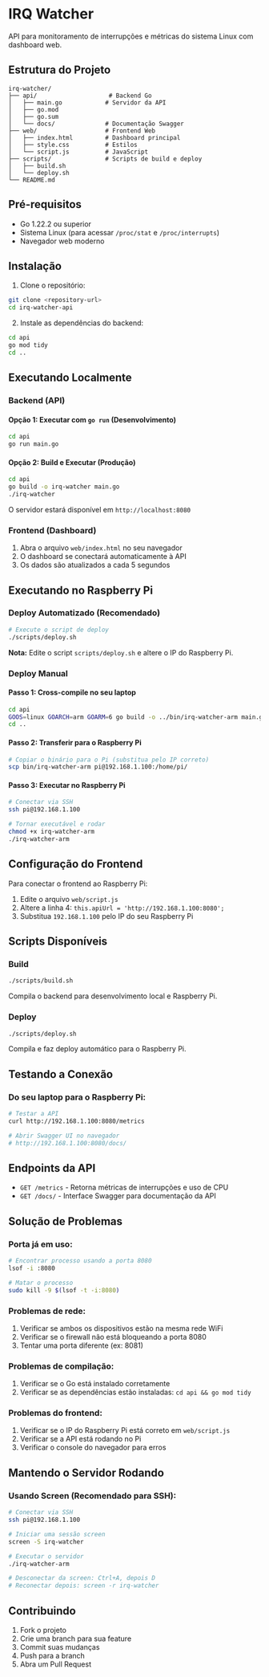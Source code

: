 # IRQ Watcher

API para monitoramento de interrupções e métricas do sistema Linux com dashboard web.

## Estrutura do Projeto

```
irq-watcher/
├── api/                    # Backend Go
│   ├── main.go            # Servidor da API
│   ├── go.mod
│   ├── go.sum
│   └── docs/              # Documentação Swagger
├── web/                   # Frontend Web
│   ├── index.html         # Dashboard principal
│   ├── style.css          # Estilos
│   └── script.js          # JavaScript
├── scripts/               # Scripts de build e deploy
│   ├── build.sh
│   └── deploy.sh
└── README.md
```

## Pré-requisitos

- Go 1.22.2 ou superior
- Sistema Linux (para acessar `/proc/stat` e `/proc/interrupts`)
- Navegador web moderno

## Instalação

1. Clone o repositório:
```bash
git clone <repository-url>
cd irq-watcher-api
```

2. Instale as dependências do backend:
```bash
cd api
go mod tidy
cd ..
```

## Executando Localmente

### Backend (API)

#### Opção 1: Executar com `go run` (Desenvolvimento)
```bash
cd api
go run main.go
```

#### Opção 2: Build e Executar (Produção)
```bash
cd api
go build -o irq-watcher main.go
./irq-watcher
```

O servidor estará disponível em `http://localhost:8080`

### Frontend (Dashboard)

1. Abra o arquivo `web/index.html` no seu navegador
2. O dashboard se conectará automaticamente à API
3. Os dados são atualizados a cada 5 segundos

## Executando no Raspberry Pi

### Deploy Automatizado (Recomendado)

```bash
# Execute o script de deploy
./scripts/deploy.sh
```

**Nota:** Edite o script `scripts/deploy.sh` e altere o IP do Raspberry Pi.

### Deploy Manual

#### Passo 1: Cross-compile no seu laptop
```bash
cd api
GOOS=linux GOARCH=arm GOARM=6 go build -o ../bin/irq-watcher-arm main.go
cd ..
```

#### Passo 2: Transferir para o Raspberry Pi
```bash
# Copiar o binário para o Pi (substitua pelo IP correto)
scp bin/irq-watcher-arm pi@192.168.1.100:/home/pi/
```

#### Passo 3: Executar no Raspberry Pi
```bash
# Conectar via SSH
ssh pi@192.168.1.100

# Tornar executável e rodar
chmod +x irq-watcher-arm
./irq-watcher-arm
```

## Configuração do Frontend

Para conectar o frontend ao Raspberry Pi:

1. Edite o arquivo `web/script.js`
2. Altere a linha 4: `this.apiUrl = 'http://192.168.1.100:8080';`
3. Substitua `192.168.1.100` pelo IP do seu Raspberry Pi

## Scripts Disponíveis

### Build
```bash
./scripts/build.sh
```
Compila o backend para desenvolvimento local e Raspberry Pi.

### Deploy
```bash
./scripts/deploy.sh
```
Compila e faz deploy automático para o Raspberry Pi.

## Testando a Conexão

### Do seu laptop para o Raspberry Pi:

```bash
# Testar a API
curl http://192.168.1.100:8080/metrics

# Abrir Swagger UI no navegador
# http://192.168.1.100:8080/docs/
```


## Endpoints da API

- `GET /metrics` - Retorna métricas de interrupções e uso de CPU
- `GET /docs/` - Interface Swagger para documentação da API


## Solução de Problemas

### Porta já em uso:
```bash
# Encontrar processo usando a porta 8080
lsof -i :8080

# Matar o processo
sudo kill -9 $(lsof -t -i:8080)
```

### Problemas de rede:
1. Verificar se ambos os dispositivos estão na mesma rede WiFi
2. Verificar se o firewall não está bloqueando a porta 8080
3. Tentar uma porta diferente (ex: 8081)

### Problemas de compilação:
1. Verificar se o Go está instalado corretamente
2. Verificar se as dependências estão instaladas: `cd api && go mod tidy`

### Problemas do frontend:
1. Verificar se o IP do Raspberry Pi está correto em `web/script.js`
2. Verificar se a API está rodando no Pi
3. Verificar o console do navegador para erros

## Mantendo o Servidor Rodando

### Usando Screen (Recomendado para SSH):
```bash
# Conectar via SSH
ssh pi@192.168.1.100

# Iniciar uma sessão screen
screen -S irq-watcher

# Executar o servidor
./irq-watcher-arm

# Desconectar da screen: Ctrl+A, depois D
# Reconectar depois: screen -r irq-watcher
```

## Contribuindo

1. Fork o projeto
2. Crie uma branch para sua feature
3. Commit suas mudanças
4. Push para a branch
5. Abra um Pull Request
